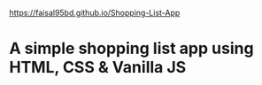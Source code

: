 https://faisal95bd.github.io/Shopping-List-App
# A simple shopping list app using HTML, CSS & Vanilla JS
